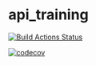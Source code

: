 # api_training
[![Build Actions Status](https://github.com/MaziarskiCharles/api_training/workflows/Build/badge.svg)](https://github.com/MaziarskiCharles/api_training/actions)

[![codecov](https://codecov.io/gh/MaziarskiCharles/api_training/branch/main/graph/badge.svg)](https://codecov.io/gh/MaziarskiCharles/api_training)
